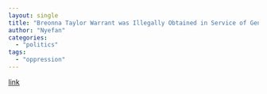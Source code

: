 ```yaml
---
layout: single
title: "Breonna Taylor Warrant was Illegally Obtained in Service of Gentrification"
author: "Nyefan"
categories:
  - "politics"
tags:
  - "oppression"
---
```

[link](https://www.cnn.com/2020/07/07/us/breonna-taylor-lawsuit-gentrification/index.html)